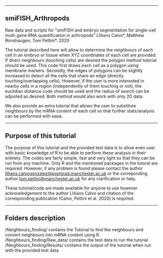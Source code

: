 --------------------
smiFISH_Arthropods
--------------------

Raw data and scripts for "smiFISH and embryo segmentation for single-cell multi-gene RNA quantification in arthropods" 
Llilians Calvo*, Matthew Ronshaugen, Tom Pettini*. 2020

The tutorial described here will allow to determine the neighbours of each cell in an embryo or tissue when XYZ coordinates 
of each cell are provided. If direct neighbours (touching cells) are desired the polygon method tutorial should be used. 
This code first draws each cell as a polygon using membrane markers. Secondly, the edges of polygons can be slightly increased 
to detect all the cells that share an edge (directly touching/overlapping cells). 
However, if the user is more interested in nearby cells in a region (independently of them touching or not), the euclidian 
distance code should be used and the radius of search can be adjusted as desired. Both method would also work with only 2D data. 

We also provide an extra tutorial that allows the user to substitute neighbours by the mRNA content of each cell so that further 
stats/analysis can be performed with ease. 

--------------------------
Purpose of this tutorial
--------------------------
The purpose of this tutorial and the provided test data is to allow even user with basic knowledge of R to be able to perform these 
analysis in their entirety. The codes are fairly simple, fast and very light so that they can be run from any machine. Only R and
the mentioned packages in the tutoral are required. However, if any problem is found please contact the author
llilians.calvogonzalez@postgrad.manchester.ac.uk or the correponding author tom.pettini@manchester.ac.uk for any clarification or help. 

These tutorial/code are made available for anyone to use however acknowledgement to the author Llilians Calvo and citation of the 
corresponding publication (Calvo, Pettini et al. 2020) is required. 


--------------------
Folders description
--------------------
/Neighbours_finding/ contains the Tutorial to find the neighbours and convert neighbours into mRNA content using R. 
/Neighbours_finding/Raw_data/ contains the test data to run the tutorial 
/Neighbours_finding/Results/ contains the output of the tutorial when run with the provided test data


